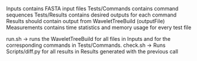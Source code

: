 Inputs contains FASTA input files
Tests/Commands contains command sequences
Tests/Results contains desired outputs for each command
Results should contain output from WaveletTreeBuild (outputFile)
Measurements contains time statistics and memory usage for every test file

run.sh -> runs the WaveletTreeBuild for all files in Inputs and for the corresponding commands in Tests/Commands.
check.sh -> Runs Scripts/diff.py for all results in Results generated with the previous call
